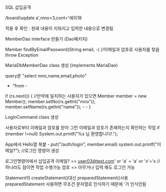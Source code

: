 SQL 삽입공격

/board/uqdate
a',mno=3,cont='에이18

적용 후 확인 : 원래 내용이 지워지고 입력한 내용으로 변경됨

MemberDao interface 만들기 (Dao패키지)

Member findByEmailPassword(String email, -) //이메일과 암호로 사용자를 찾음
throw Exception

MariaDbMemberDao class 생성 (implements MariaDao)

query문
"select mno,name,email,photo"
+ "from -

if (rs.next()) { //만약에 일치하는 사용자가 있으면
    Member member = new Member();
    member.setNo(rs.getInt("mno"));
    member.setName(rs.getInt("name"));
    -
    -
}

LoginCommand class 생성

사용자로부터 이메일과 암호를 받아 그런 이메일과 암호가 존재하는지 확인하는 작업
if (member !=null)
System.out.printf("%s 님 환영합니다!."); 

App에서 Hello열 복붙
-.put("/auth/login",
member.email)
system.out.printf("이메일?");
//로그인 명령어 생성

로그인명령어에서 삽입공격
이메일? => user03@test.com' or 'a' = 'a' or 'x'='x //하나라도 참이면 작업 수행가능
암호 => 아무거나 입력
해도 로그인 가능

Statement의 createStatement()대신 preparedStatement()사용
preparedStatement 사용하면 무조건 문자열로 인식하기 때문에 '가 인식안됨 